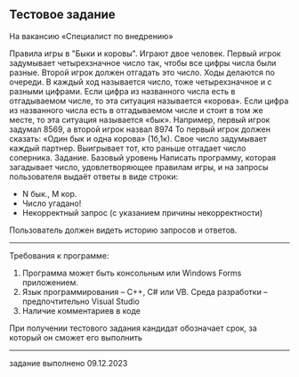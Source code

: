 Тестовое задание
------------------------------------------------------
На вакансию «Специалист по внедрению»

Правила игры в "Быки и коровы".
Играют двое человек. Первый игрок задумывает четырехзначное число так, чтобы все цифры
числа были разные. Второй игрок должен отгадать это число.
Ходы делаются по очереди. В каждый ход называется число, тоже четырехзначное и с разными
цифрами. Если цифра из названного числа есть в отгадываемом числе, то эта ситуация называется
«корова». Если цифра из названного числа есть в отгадываемом числе и стоит в том же месте, то
эта ситуация называется «бык».
Например, первый игрок задумал 8569, а второй игрок назвал 8974 То первый игрок должен
сказать: «Один бык и одна корова» (1б,1к).
Свое число задумывает каждый партнер. Выигрывает тот, кто раньше отгадает число соперника.
Задание. Базовый уровень
Написать программу, которая загадывает число, удовлетворяющее правилам игры, и на запросы
пользователя выдаёт ответы в виде строки:
  - N бык., M кор.
  - Число угадано!
  - Некорректный запрос (с указанием причины некорректности)

Пользователь должен видеть историю запросов и ответов.

------------------------------------------
Требования к программе:

1. Программа может быть консольным или Windows Forms приложением.
2. Язык программирования – C++, C# или VB. Среда разработки – предпочтительно Visual Studio
3. Наличие комментариев в коде

При получении тестового задания кандидат обозначает срок, за который он сможет его выполнить

-------------------------------------------
задание выполнено 09.12.2023

